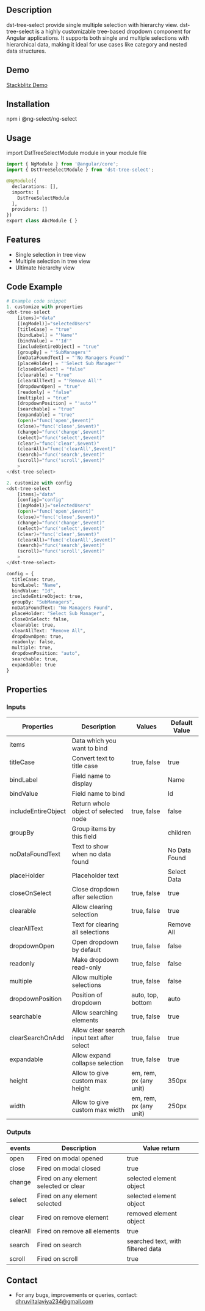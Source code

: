 ## Description
dst-tree-select provide single multiple selection with hierarchy view.
dst-tree-select is a highly customizable tree-based dropdown component for Angular applications.
It supports both single and multiple selections with hierarchical data, making it ideal for use cases like category and nested data structures.

## Demo
[Stackblitz Demo](https://stackblitz.com/~/github.com/dhruvil-52/dst-tree-select-example)

## Installation
npm i @ng-select/ng-select 

## Usage
import DstTreeSelectModule module in your module file
```python
import { NgModule } from '@angular/core';
import { DstTreeSelectModule } from 'dst-tree-select';

@NgModule({
  declarations: [],
  imports: [
    DstTreeSelectModule
  ],
  providers: []
})
export class AbcModule { }
```

## Features
- Single selection in tree view
- Multiple selection in tree view
- Ultimate hierarchy view

## Code Example
```python
# Example code snippet
1. customize with properties 
<dst-tree-select
    [items]="data"
    [(ngModel)]="selectedUsers"
    [titleCase] = "true"
    [bindLabel] = "'Name'"
    [bindValue] = "'Id'"
    [includeEntireObject] = "true"
    [groupBy] = "'SubManagers'"
    [noDataFoundText] = "'No Managers Found'"
    [placeHolder] = "'Select Sub Manager'"
    [closeOnSelect] = "false"
    [clearable] = "true"
    [clearAllText] = "'Remove All'"
    [dropdownOpen] = "true"
    [readonly] = "false"
    [multiple] = "true"
    [dropdownPosition] = "'auto'"
    [searchable] = "true"
    [expandable] = "true"
    (open)="func('open',$event)"
    (close)="func('close',$event)"
    (change)="func('change',$event)"
    (select)="func('select',$event)"
    (clear)="func('clear',$event)"
    (clearAll)="func('clearAll',$event)"
    (search)="func('search',$event)"
    (scroll)="func('scroll',$event)"
    >
</dst-tree-select>

2. customize with config 
<dst-tree-select
    [items]="data"
    [config]="config" 
    [(ngModel)]="selectedUsers"
    (open)="func('open',$event)"
    (close)="func('close',$event)"
    (change)="func('change',$event)"
    (select)="func('select',$event)"
    (clear)="func('clear',$event)"
    (clearAll)="func('clearAll',$event)"
    (search)="func('search',$event)"
    (scroll)="func('scroll',$event)"
    >
</dst-tree-select>

config = {
  titleCase: true,
  bindLabel: "Name",
  bindValue: "Id",
  includeEntireObject: true,
  groupBy: "SubManagers",
  noDataFoundText: "No Managers Found",
  placeHolder: "Select Sub Manager",
  closeOnSelect: false,
  clearable: true,
  clearAllText: "Remove All",
  dropdownOpen: true,
  readonly: false,
  multiple: true,
  dropdownPosition: "auto",
  searchable: true,
  expandable: true
}
```

## Properties
### Inputs
| Properties       | Description                       | Values                           | Default Value    |
|------------------|-----------------------------------|----------------------------------|------------------|
| items            | Data which you want to bind       |                                  |                  |
| titleCase        | Convert text to title case        | true, false                      | true             |
| bindLabel        | Field name to display             |                                  | Name             |
| bindValue        | Field name to bind                |                                  | Id               |
| includeEntireObject | Return whole object of selected node | true, false                | false            |
| groupBy          | Group items by this field         |                                  | children         |
| noDataFoundText  | Text to show when no data found   |                                  | No Data Found    |
| placeHolder      | Placeholder text                  |                                  | Select Data      |
| closeOnSelect    | Close dropdown after selection    | true, false                      | true             |
| clearable        | Allow clearing selection          | true, false                      | true             |
| clearAllText     | Text for clearing all selections  |                                  | Remove All       |
| dropdownOpen     | Open dropdown by default          | true, false                      | false            |
| readonly         | Make dropdown read-only           | true, false                      | false            |
| multiple         | Allow multiple selections         | true, false                      | false            |
| dropdownPosition | Position of dropdown              | auto, top, bottom                | auto             |
| searchable       | Allow searching elements          | true, false                      | true             |
| clearSearchOnAdd | Allow clear search input text after select | true, false             | true             |
| expandable       | Allow expand collapse selection   | true, false                      | true             |
| height           | Allow to give custom max height   | em, rem, px (any unit)           | 350px            |
| width            | Allow to give custom max width    | em, rem, px (any unit)           | 250px            |

### Outputs
| events            | Description                             | Value return           |
|-------------------|-----------------------------------------|------------------------|
| open              | Fired on modal opened                   |true                    |
| close             | Fired on modal closed                   |true                    |
| change            | Fired on any element selected or clear  |selected element object |
| select            | Fired on any element selected           |selected element object |
| clear             | Fired on remove element                 |removed element object  |
| clearAll          | Fired on remove all elements            |true                    |
| search            | Fired on search                         |searched text, with filtered data           |
| scroll            | Fired on scroll                         |true                    |


## Contact
- For any bugs, improvements or queries, contact: [dhruviltalaviya234@gmail.com](mailto:dhruviltalaviya234@gmail.com)
